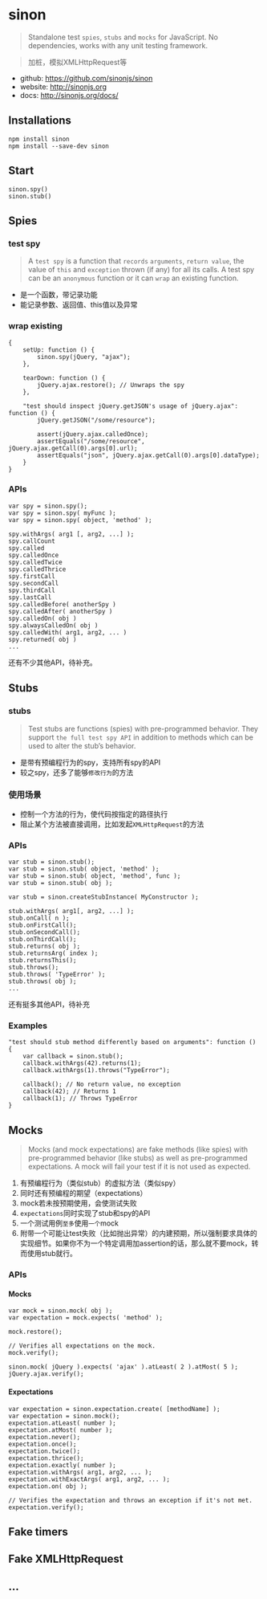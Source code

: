 # sinon

> Standalone test `spies`, `stubs` and `mocks` for JavaScript. No dependencies, works with any unit testing framework.

> 加桩，模拟XMLHttpRequest等

* github: <https://github.com/sinonjs/sinon>
* website: <http://sinonjs.org>
* docs: <http://sinonjs.org/docs/>


## Installations

    npm install sinon
    npm install --save-dev sinon


## Start

    sinon.spy()
    sinon.stub()


## Spies

### test spy

> A `test spy` is a function that `records` `arguments`, `return value`, the value of `this` and `exception` thrown (if any) for all its calls. A test spy can be an `anonymous` function or it can `wrap` an existing function.

* 是一个函数，带记录功能
* 能记录参数、返回值、this值以及异常 


### wrap existing

    {
        setUp: function () {
            sinon.spy(jQuery, "ajax");
        },

        tearDown: function () {
            jQuery.ajax.restore(); // Unwraps the spy
        },

        "test should inspect jQuery.getJSON's usage of jQuery.ajax": function () {
            jQuery.getJSON("/some/resource");

            assert(jQuery.ajax.calledOnce);
            assertEquals("/some/resource", jQuery.ajax.getCall(0).args[0].url);
            assertEquals("json", jQuery.ajax.getCall(0).args[0].dataType);
        }
    }

### APIs

    var spy = sinon.spy();
    var spy = sinon.spy( myFunc );
    var spy = sinon.spy( object, 'method' );

    spy.withArgs( arg1 [, arg2, ...] );
    spy.callCount
    spy.called
    spy.calledOnce
    spy.calledTwice
    spy.calledThrice
    spy.firstCall
    spy.secondCall
    spy.thirdCall
    spy.lastCall
    spy.calledBefore( anotherSpy )
    spy.calledAfter( anotherSpy )
    spy.calledOn( obj )
    spy.alwaysCalledOn( obj )
    spy.calledWith( arg1, arg2, ... )
    spy.returned( obj )
    ...

还有不少其他API，待补充。


## Stubs

### stubs

> Test stubs are functions (spies) with pre-programmed behavior. They support `the full test spy API` in addition to methods which can be used to alter the stub’s behavior.

* 是带有预编程行为的spy，支持所有spy的API
* 较之spy，还多了能够`修改行为`的方法

### 使用场景

* 控制一个方法的行为，使代码按指定的路径执行
* 阻止某个方法被直接调用，比如发起`XMLHttpRequest`的方法


### APIs

    var stub = sinon.stub();
    var stub = sinon.stub( object, 'method' );
    var stub = sinon.stub( object, 'method', func );
    var stub = sinon.stub( obj );

    var stub = sinon.createStubInstance( MyConstructor );

    stub.withArgs( arg1[, arg2, ...] );
    stub.onCall( n );
    stub.onFirstCall();
    stub.onSecondCall();
    stub.onThirdCall();
    stub.returns( obj );
    stub.returnsArg( index );
    stub.returnsThis();
    stub.throws();
    stub.throws( 'TypeError' );
    stub.throws( obj );
    ...


还有挺多其他API，待补充


### Examples

	"test should stub method differently based on arguments": function () {
		var callback = sinon.stub();
		callback.withArgs(42).returns(1);
		callback.withArgs(1).throws("TypeError");

		callback(); // No return value, no exception
		callback(42); // Returns 1
		callback(1); // Throws TypeError
	}


## Mocks

> Mocks (and mock expectations) are fake methods (like spies) with pre-programmed behavior (like stubs) as well as pre-programmed expectations. A mock will fail your test if it is not used as expected.

1. 有预编程行为（类似stub）的虚拟方法（类似spy）
2. 同时还有预编程的期望（expectations）
3. mock若未按预期使用，会使测试失败
4. `expectations`同时实现了stub和spy的API
5. 一个测试用例`至多`使用`一个`mock
6. 附带一个可能让test失败（比如抛出异常）的内建预期，所以强制要求具体的实现细节。如果你不为一个特定调用加assertion的话，那么就不要mock，转而使用stub就行。


### APIs


#### Mocks

    var mock = sinon.mock( obj );
    var expectation = mock.expects( 'method' );

    mock.restore();

	// Verifies all expectations on the mock.
    mock.verify();

    sinon.mock( jQuery ).expects( 'ajax' ).atLeast( 2 ).atMost( 5 );
    jQuery.ajax.verify();


#### Expectations

    var expectation = sinon.expectation.create( [methodName] );
    var expectation = sinon.mock();
    expectation.atLeast( number );
    expectation.atMost( number );
    expectation.never();
    expectation.once();
    expectation.twice();
    expectation.thrice();
    expectation.exactly( number );
    expectation.withArgs( arg1, arg2, ... );
    expectation.withExactArgs( arg1, arg2, ... );
    expectation.on( obj );

	// Verifies the expectation and throws an exception if it's not met.
    expectation.verify();






## Fake timers

## Fake XMLHttpRequest

## ...
